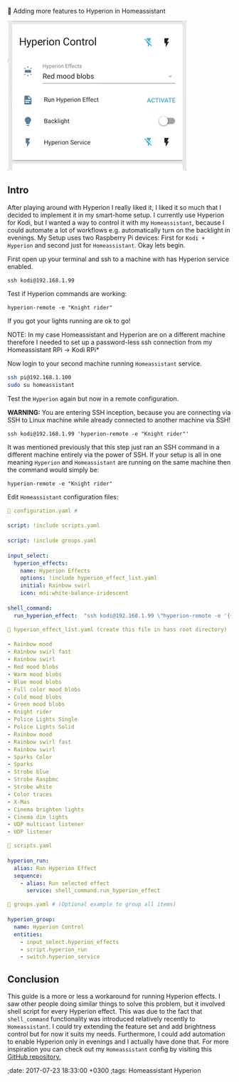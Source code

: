 🏡 Adding more features to Hyperion in Homeassistant

![hass-gif](/data/img/hyperion-hass.gif)

## Intro

After playing around with Hyperion I really liked it, I liked it so much that I decided to implement it in my smart-home setup.  I currently use Hyperion for Kodi, but I wanted a way to control it with my `Homeassistant`, because I could automate a lot of workflows e.g. automatically turn on the backlight in evenings. My Setup uses two Raspberry Pi devices: First for `Kodi + Hyperion` and second just for `Homeassistant`. Okay lets begin.


First open up your terminal and ssh to a machine with has Hyperion service enabled.

    ssh kodi@192.168.1.99

Test if Hyperion commands are working:

    hyperion-remote -e "Knight rider"

If you got your lights running are ok to go!

NOTE: In my case Homeassistant and Hyperion are on a different machine therefore I needed to set up a password-less ssh connection from my Homeassistant RPi → Kodi RPi*

Now login to your second machine running `Homeassistant` service.
```sh
ssh pi@192.168.1.100
sudo su homeassistant
```

Test the `Hyperion` again but now in a remote configuration.

**WARNING:** You are entering SSH inception, because you are connecting via SSH to Linux machine while already connected to another machine via SSH!
```
ssh kodi@192.168.1.99 'hyperion-remote -e "Knight rider"'
```

It was mentioned previously that this step just ran an SSH command in a different machine entirely via the power of SSH.  If your setup is all in one meaning `Hyperion` and `Homeassistant` are running on the same machine then the command would simply be:

    hyperion-remote -e "Knight rider"

Edit `Homeassistant` configuration files:
```yaml
📔 configuration.yaml #

script: !include scripts.yaml

script: !include groups.yaml

input_select:
  hyperion_effects:
    name: Hyperion Effects
    options: !include hyperion_effect_list.yaml
    initial: Rainbow swirl
    icon: mdi:white-balance-iridescent

shell_command:
  run_hyperion_effect:  "ssh kodi@192.168.1.99 \"hyperion-remote -e '{{states.input_select.hyperion_effects.state}}'\" "

```

```yaml
📔 hyperion_effect_list.yaml (create this file in hass root directory)

- Rainbow mood
- Rainbow swirl fast
- Rainbow swirl
- Red mood blobs
- Warm mood blobs
- Blue mood blobs
- Full color mood blobs
- Cold mood blobs
- Green mood blobs
- Knight rider
- Police Lights Single
- Police Lights Solid
- Rainbow mood
- Rainbow swirl fast
- Rainbow swirl
- Sparks Color
- Sparks
- Strobe blue
- Strobe Raspbmc
- Strobe white
- Color traces
- X-Mas
- Cinema brighten lights
- Cinema dim lights
- UDP multicast listener
- UDP listener

```

```yaml
📔 scripts.yaml

hyperion_run:
  alias: Run Hyperion Effect
  sequence:
    - alias: Run selected effect
      service: shell_command.run_hyperion_effect
```

```yaml
📔 groups.yaml # (Optional example to group all items)

hyperion_group:
  name: Hyperion Control
  entities:
    - input_select.hyperion_effects
    - script.hyperion_run
    - switch.hyperion_service

```
## Conclusion

This guide is a more or less a workaround for running Hyperion effects. I saw other people doing similar things to solve this problem, but it involved shell script for every Hyperion effect. This was due to the fact that `shell_command` functionality was introduced relatively recently to `Homeassistant`. I could try extending the feature set and add brightness control but for now it suits my needs. Furthermore, I could add automation to enable Hyperion only in evenings and I actually have done that. For more inspiration you can check out my  `Homeassistant` config by visiting this [GitHub repository.](https://github.com/dovydasgulbinas/Home-AssistantConfig)


;date: 2017-07-23 18:33:00 +0300
;tags: Homeassistant Hyperion

